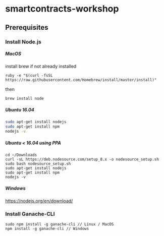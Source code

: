 # smartcontracts-workshop

## Prerequisites
### Install Node.js
##### MacOS
install brew if not already installed
```
ruby -e "$(curl -fsSL https://raw.githubusercontent.com/Homebrew/install/master/install)"
```
then
```
brew install node
```

##### Ubuntu 16.04
```bash
sudo apt-get install nodejs
sudo apt-get install npm
nodejs -v
```

##### Ubuntu < 16.04 using PPA
```
cd ~/Downloads
curl -sL https://deb.nodesource.com/setup_8.x -o nodesource_setup.sh
sudo bash nodesource_setup.sh
sudo apt-get install nodejs
sudo apt-get install npm
nodejs -v
```


##### Windows
https://nodejs.org/en/download/

### Install Ganache-CLI
```
sudo npm install -g ganache-cli // Linux / MacOS
npm install -g ganache-cli // Windows
```
